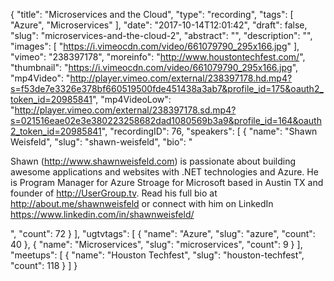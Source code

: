 {
  "title": "Microservices and the Cloud",
  "type": "recording",
  "tags": [
    "Azure",
    "Microservices"
  ],
  "date": "2017-10-14T12:01:42",
  "draft": false,
  "slug": "microservices-and-the-cloud-2",
  "abstract": "",
  "description": "",
  "images": [
    "https://i.vimeocdn.com/video/661079790_295x166.jpg"
  ],
  "vimeo": "238397178",
  "moreinfo": "http://www.houstontechfest.com/",
  "thumbnail": "https://i.vimeocdn.com/video/661079790_295x166.jpg",
  "mp4Video": "http://player.vimeo.com/external/238397178.hd.mp4?s=f53de7e3326e378bf660519500fde451438a3ab7&profile_id=175&oauth2_token_id=20985841",
  "mp4VideoLow": "http://player.vimeo.com/external/238397178.sd.mp4?s=021516eae02e3e380223258682dad1080569b3a9&profile_id=164&oauth2_token_id=20985841",
  "recordingID": 76,
  "speakers": [
    {
      "name": "Shawn Weisfeld",
      "slug": "shawn-weisfeld",
      "bio": "<p>Shawn (http://www.shawnweisfeld.com) is passionate about building awesome applications and websites with .NET technologies and Azure. He is Program Manager for Azure Stroage for Microsoft based in Austin TX and founder of http://UserGroup.tv. Read his full bio at http://about.me/shawnweisfeld or connect with him on LinkedIn https://www.linkedin.com/in/shawnweisfeld/</p>",
      "count": 72
    }
  ],
  "ugtvtags": [
    {
      "name": "Azure",
      "slug": "azure",
      "count": 40
    },
    {
      "name": "Microservices",
      "slug": "microservices",
      "count": 9
    }
  ],
  "meetups": [
    {
      "name": "Houston Techfest",
      "slug": "houston-techfest",
      "count": 118
    }
  ]
}
